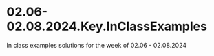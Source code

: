 # 02.06-02.08.2024.Key.InClassExamples

In class examples solutions for the week of 02.06 - 02.08.2024
